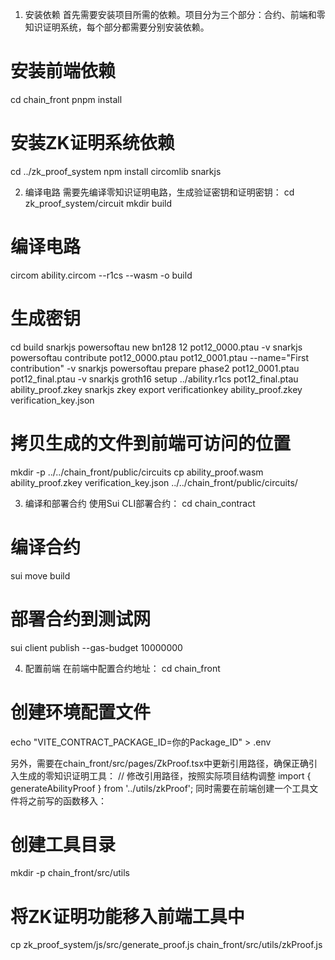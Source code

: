 
1. 安装依赖
首先需要安装项目所需的依赖。项目分为三个部分：合约、前端和零知识证明系统，每个部分都需要分别安装依赖。
# 安装前端依赖
cd chain_front
pnpm install

# 安装ZK证明系统依赖
cd ../zk_proof_system
npm install circomlib snarkjs

2. 编译电路
需要先编译零知识证明电路，生成验证密钥和证明密钥：
cd zk_proof_system/circuit
mkdir build

# 编译电路
circom ability.circom --r1cs --wasm -o build

# 生成密钥
cd build
snarkjs powersoftau new bn128 12 pot12_0000.ptau -v
snarkjs powersoftau contribute pot12_0000.ptau pot12_0001.ptau --name="First contribution" -v
snarkjs powersoftau prepare phase2 pot12_0001.ptau pot12_final.ptau -v
snarkjs groth16 setup ../ability.r1cs pot12_final.ptau ability_proof.zkey
snarkjs zkey export verificationkey ability_proof.zkey verification_key.json

# 拷贝生成的文件到前端可访问的位置
mkdir -p ../../chain_front/public/circuits
cp ability_proof.wasm ability_proof.zkey verification_key.json ../../chain_front/public/circuits/


3. 编译和部署合约
使用Sui CLI部署合约：
cd chain_contract

# 编译合约
sui move build

# 部署合约到测试网
sui client publish --gas-budget 10000000

4. 配置前端
在前端中配置合约地址：
cd chain_front

# 创建环境配置文件
echo "VITE_CONTRACT_PACKAGE_ID=你的Package_ID" > .env

另外，需要在chain_front/src/pages/ZkProof.tsx中更新引用路径，确保正确引入生成的零知识证明工具：
// 修改引用路径，按照实际项目结构调整
import { generateAbilityProof } from '../utils/zkProof';
同时需要在前端创建一个工具文件将之前写的函数移入：

# 创建工具目录
mkdir -p chain_front/src/utils

# 将ZK证明功能移入前端工具中
cp zk_proof_system/js/src/generate_proof.js chain_front/src/utils/zkProof.js